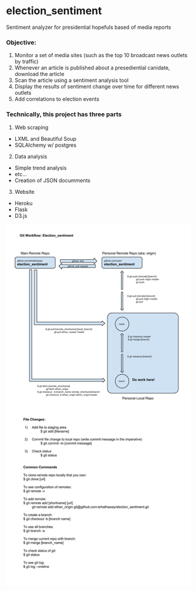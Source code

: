 # election_sentiment
Sentiment analyzer for presidential hopefuls based of media reports 

### Objective: 

1. Monitor a set of media sites (such as the top 10 broadcast news outlets by traffic)
2. Whenever an article is published about a presediential canidate, download the article
3. Scan the article using a sentiment analysis tool
4. Display the results of sentiment change over time for different news outlets
5. Add correlations to election events

### Technically, this project has three parts

1. Web scraping
 - LXML and Beautiful Soup
 - SQLAlchemy w/ postgres

2. Data analysis
 - Simple trend analysis
 - etc...
 - Creation of JSON documments

3. Website
 - Heroku
 - Flask
 - D3.js


![Workflow for new project contributors](/img/git_workflow.png)
